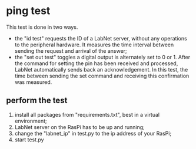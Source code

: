 # ping test

This test is done in two ways.
- the "id test" requests the ID of a LabNet server, without any operations to the peripheral hardware. It measures the time interval between sending the request and arrival of the answer;
- the "set out test" toggles a digital output is alternately set to 0 or 1. After the command for setting the pin has been received and processed, LabNet automatically sends back an acknowledgement. In this test, the time between sending the set command and receiving this confirmation was measured.

## perform the test
1. install all packages from "requirements.txt", best in a virtual environment;
2. LabNet server on the RasPi has to be up and running;
3. change the "labnet_ip" in test.py to the ip address of your RasPi;
4. start test.py